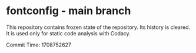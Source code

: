 # fontconfig - main branch

This repository contains frozen state of the repository.
Its history is cleared. It is used only for static code
analysis with Codacy.

Commit Time: 1708752627